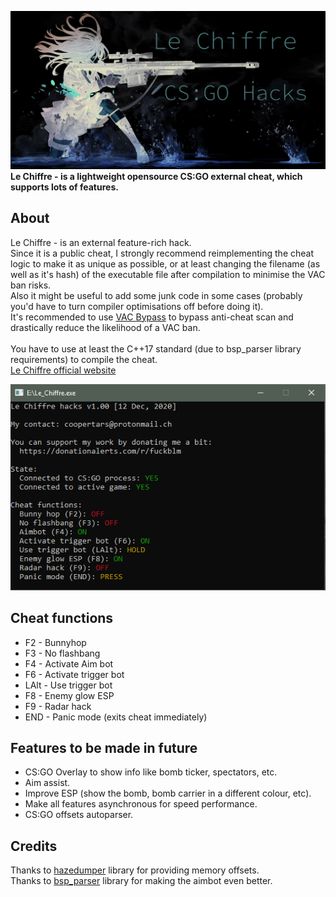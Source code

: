![](images/lc_hacks.jpg)
**Le Chiffre - is a lightweight opensource CS:GO external cheat, which supports lots of features.**

## About
Le Chiffre - is an external feature-rich hack.\
Since it is a public cheat, I strongly recommend reimplementing the cheat logic to make it as unique as possible, or at least changing the filename (as well as it's hash) of the executable file after compilation to minimise the VAC ban risks.\
Also it might be useful to add some junk code in some cases (probably you'd have to turn compiler optimisations off before doing it).\
It's recommended to use [VAC Bypass](https://github.com/danielkrupinski/VAC-Bypass-Loader) to bypass anti-cheat scan and drastically reduce the likelihood of a VAC ban.\
\
You have to use at least the C++17 standard (due to bsp_parser library requirements) to compile the cheat.\
[Le Chiffre official website](https://lechiffre.now.sh)

![](images/lechiffre_mainmenu.png)

## Cheat functions
- F2 - Bunnyhop
- F3 - No flashbang
- F4 - Activate Aim bot
- F6 - Activate trigger bot
- LAlt - Use trigger bot
- F8 - Enemy glow ESP
- F9 - Radar hack
- END - Panic mode (exits cheat immediately)

## Features to be made in future
- CS:GO Overlay to show info like bomb ticker, spectators, etc.
- Aim assist.
- Improve ESP (show the bomb, bomb carrier in a different colour, etc).
- Make all features asynchronous for speed performance.
- CS:GO offsets autoparser.

## Credits
Thanks to [hazedumper](https://github.com/frk1/hazedumper "hazedumper") library for providing memory offsets.\
Thanks to [bsp_parser](https://github.com/ReactiioN1337/valve-bsp-parser "bsp_parser") library for making the aimbot even better.
